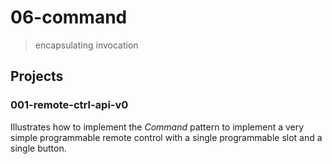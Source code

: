# 06-command
> encapsulating invocation

## Projects

### 001-remote-ctrl-api-v0
Illustrates how to implement the *Command* pattern to implement a very simple programmable remote control with a single programmable slot and a single button.
